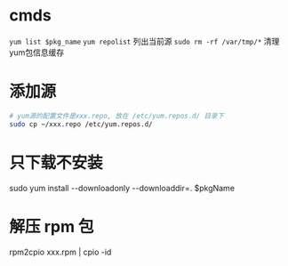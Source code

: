# cmds
`yum list $pkg_name`
`yum repolist` 列出当前源
`sudo rm -rf /var/tmp/*` 清理yum包信息缓存


# 添加源
```sh
# yum源的配置文件是xxx.repo, 放在 /etc/yum.repos.d/ 目录下
sudo cp ~/xxx.repo /etc/yum.repos.d/
```

# 只下载不安装
sudo yum install --downloadonly --downloaddir=. $pkgName

# 解压 rpm 包
rpm2cpio xxx.rpm | cpio -id
